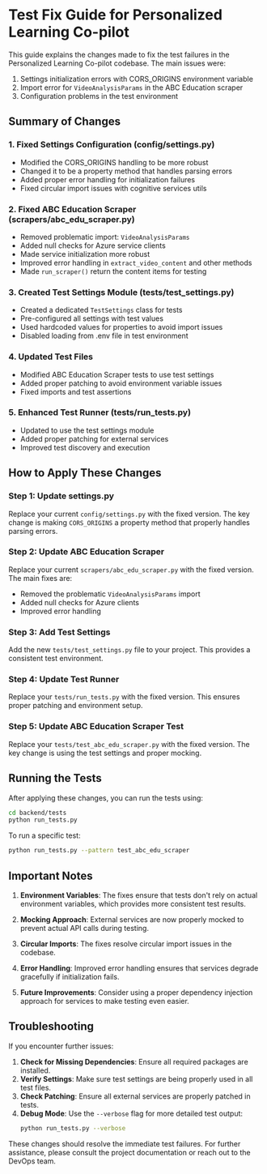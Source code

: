 # Test Fix Guide for Personalized Learning Co-pilot

This guide explains the changes made to fix the test failures in the Personalized Learning Co-pilot codebase. The main issues were:

1. Settings initialization errors with CORS_ORIGINS environment variable
2. Import error for `VideoAnalysisParams` in the ABC Education scraper
3. Configuration problems in the test environment

## Summary of Changes

### 1. Fixed Settings Configuration (config/settings.py)
- Modified the CORS_ORIGINS handling to be more robust 
- Changed it to be a property method that handles parsing errors
- Added proper error handling for initialization failures
- Fixed circular import issues with cognitive services utils

### 2. Fixed ABC Education Scraper (scrapers/abc_edu_scraper.py)
- Removed problematic import: `VideoAnalysisParams` 
- Added null checks for Azure service clients
- Made service initialization more robust
- Improved error handling in `extract_video_content` and other methods
- Made `run_scraper()` return the content items for testing

### 3. Created Test Settings Module (tests/test_settings.py)
- Created a dedicated `TestSettings` class for tests
- Pre-configured all settings with test values
- Used hardcoded values for properties to avoid import issues
- Disabled loading from .env file in test environment

### 4. Updated Test Files
- Modified ABC Education Scraper tests to use test settings
- Added proper patching to avoid environment variable issues
- Fixed imports and test assertions

### 5. Enhanced Test Runner (tests/run_tests.py)
- Updated to use the test settings module
- Added proper patching for external services
- Improved test discovery and execution

## How to Apply These Changes

### Step 1: Update settings.py
Replace your current `config/settings.py` with the fixed version. The key change is making `CORS_ORIGINS` a property method that properly handles parsing errors.

### Step 2: Update ABC Education Scraper
Replace your current `scrapers/abc_edu_scraper.py` with the fixed version. The main fixes are:
- Removed the problematic `VideoAnalysisParams` import
- Added null checks for Azure clients
- Improved error handling

### Step 3: Add Test Settings
Add the new `tests/test_settings.py` file to your project. This provides a consistent test environment.

### Step 4: Update Test Runner
Replace your `tests/run_tests.py` with the fixed version. This ensures proper patching and environment setup.

### Step 5: Update ABC Education Scraper Test
Replace your `tests/test_abc_edu_scraper.py` with the fixed version. The key change is using the test settings and proper mocking.

## Running the Tests

After applying these changes, you can run the tests using:

```bash
cd backend/tests
python run_tests.py
```

To run a specific test:

```bash
python run_tests.py --pattern test_abc_edu_scraper
```

## Important Notes

1. **Environment Variables**: The fixes ensure that tests don't rely on actual environment variables, which provides more consistent test results.

2. **Mocking Approach**: External services are now properly mocked to prevent actual API calls during testing.

3. **Circular Imports**: The fixes resolve circular import issues in the codebase.

4. **Error Handling**: Improved error handling ensures that services degrade gracefully if initialization fails.

5. **Future Improvements**: Consider using a proper dependency injection approach for services to make testing even easier.

## Troubleshooting

If you encounter further issues:

1. **Check for Missing Dependencies**: Ensure all required packages are installed.
2. **Verify Settings**: Make sure test settings are being properly used in all test files.
3. **Check Patching**: Ensure all external services are properly patched in tests.
4. **Debug Mode**: Use the `--verbose` flag for more detailed test output:
   ```bash
   python run_tests.py --verbose
   ```

These changes should resolve the immediate test failures. For further assistance, please consult the project documentation or reach out to the DevOps team.